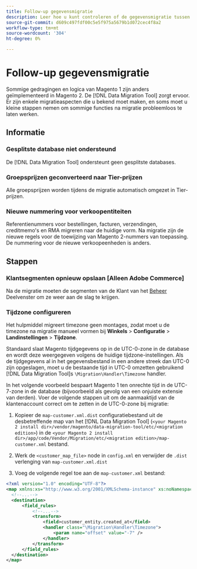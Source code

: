 ```yaml
---
title: Follow-up gegevensmigratie
description: Leer hoe u kunt controleren of de gegevensmigratie tussen Magento 1 en Magento 2 is gelukt en of alle functies naar behoren werken.
source-git-commit: d609c497fdf00c5e5f975a5679b1d072cec4f8a2
workflow-type: tm+mt
source-wordcount: '304'
ht-degree: 0%

---
```



# Follow-up gegevensmigratie

Sommige gedragingen en logica van Magento 1 zijn anders geïmplementeerd in Magento 2. De [!DNL Data Migration Tool] zorgt ervoor. Er zijn enkele migratieaspecten die u bekend moet maken, en soms moet u kleine stappen nemen om sommige functies na migratie probleemloos te laten werken.

## Informatie

### Gesplitste database niet ondersteund

De [!DNL Data Migration Tool] ondersteunt geen gesplitste databases.

### Groepsprijzen geconverteerd naar Tier-prijzen

Alle groepsprijzen worden tijdens de migratie automatisch omgezet in Tier-prijzen.

### Nieuwe nummering voor verkoopentiteiten

Referentienummers voor bestellingen, facturen, verzendingen, creditmemo&#39;s en RMA migreren naar de huidige vorm. Na migratie zijn de nieuwe regels voor de toewijzing van Magento 2-nummers van toepassing. De nummering voor de nieuwe verkoopeenheden is anders.

## Stappen

### Klantsegmenten opnieuw opslaan [Alleen Adobe Commerce]

Na de migratie moeten de segmenten van de Klant van het [Beheer](https://glossary.magento.com/admin) Deelvenster om ze weer aan de slag te krijgen.

### Tijdzone configureren

Het hulpmiddel migreert timezone geen montages, zodat moet u de timezone na migratie manueel vormen bij **Winkels** > **Configuratie** > **Landinstellingen** > **Tijdzone**.

Standaard slaat Magento tijdgegevens op in de UTC-0-zone in de database en wordt deze weergegeven volgens de huidige tijdzone-instellingen. Als de tijdgegevens al in het gegevensbestand in een andere streek dan UTC-0 zijn opgeslagen, moet u de bestaande tijd in UTC-0 omzetten gebruikend [!DNL Data Migration Tool]s `\Migration\Handler\Timezone` handler.

In het volgende voorbeeld bespaart Magento 1 ten onrechte tijd in de UTC-7-zone in de database (bijvoorbeeld als gevolg van een onjuiste extensie van derden). Voer de volgende stappen uit om de aanmaaktijd van de klantenaccount correct om te zetten in de UTC-0-zone bij migratie:

1. Kopieer de `map-customer.xml.dist` configuratiebestand uit de desbetreffende map van het [!DNL Data Migration Tool] (`<your Magento 2 install dir>/vendor/magento/data-migration-tool/etc/<migration edition>`) in de `<your Magento 2 install dir>/app/code/Vendor/Migration/etc/<migration edition>/map-customer.xml` bestand.

1. Werk de `<customer_map_file>` node in `config.xml` en verwijder de `.dist` verlenging van `map-customer.xml.dist`

1. Voeg de volgende regel toe aan de `map-customer.xml` bestand:

```xml
<?xml version="1.0" encoding="UTF-8"?>
<map xmlns:xs="http://www.w3.org/2001/XMLSchema-instance" xs:noNamespaceSchemaLocation="../map.xsd">
  <!--...-->
  <destination>
      <field_rules>
          <!--...-->
          <transform>
              <field>customer_entity.created_at</field>
              <handler class="\Migration\Handler\Timezone">
                  <param name="offset" value="-7" />
              </handler>
          </transform>
      </field_rules>
  </destination>
</map>
```
